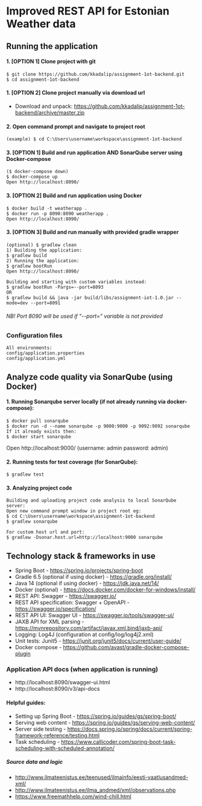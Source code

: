 # Improved REST API for Estonian Weather data

## Running the application
#### 1. [OPTION 1] Clone project with git
    $ git clone https://github.com/kkadalip/assignment-1ot-backend.git
    $ cd assignment-1ot-backend
#### 1. [OPTION 2] Clone project manually via download url
   * Download and unpack:
   https://github.com/kkadalip/assignment-1ot-backend/archive/master.zip  
#### 2. Open command prompt and navigate to project root
    (example) $ cd C:\Users\username\workspace\assignment-1ot-backend
#### 3. [OPTION 1] Build and run application AND SonarQube server using Docker-compose
    ($ docker-compose down)
    $ docker-compose up
    Open http://localhost:8090/
#### 3. [OPTION 2] Build and run application using Docker
    $ docker build -t weatherapp .
    $ docker run -p 8090:8090 weatherapp .
    Open http://localhost:8090/
#### 3. [OPTION 3] Build and run manually with provided gradle wrapper
    (optional) $ gradlew clean
    1) Building the application:
    $ gradlew build
    2) Running the application:
    $ gradlew bootRun
    Open http://localhost:8090/
    
    Building and starting with custom variables instead:
    $ gradlew bootRun -Pargs=--port=8093
    OR
    $ gradlew build && java -jar build/libs/assignment-iot-1.0.jar --mode=dev --port=8091
######	NB! Port 8090 will be used if "--port=" variable is not provided
### Configuration files    
    All environments:
    config/application.properties
    config/application.yml
## Analyze code quality via SonarQube (using Docker)
#### 1. Running Sonarqube server locally (if not already running via docker-compose):
    $ docker pull sonarqube
    $ docker run -d --name sonarqube -p 9000:9000 -p 9092:9092 sonarqube
    If it already exists then:
    $ docker start sonarqube
Open http://localhost:9000/ (username: admin password: admin)
#### 2. Running tests for test coverage (for SonarQube):
	$ gradlew test
#### 3. Analyzing project code
    Building and uploading project code analysis to local SonarQube server: 
    Open new command prompt window in project root eg:
    $ cd C:\Users\username\workspace\assignment-1ot-backend
    $ gradlew sonarqube
    
    For custom host url and port: 
    $ gradlew -Dsonar.host.url=http://localhost:9000 sonarqube
## Technology stack & frameworks in use
* Spring Boot - https://spring.io/projects/spring-boot
* Gradle 6.5 (optional if using docker) - https://gradle.org/install/
* Java 14 (optional if using docker) - https://jdk.java.net/14/
* Docker (optional) - https://docs.docker.com/docker-for-windows/install/
* REST API: Swagger - https://swagger.io/
* REST API specification: Swagger + OpenAPI - https://swagger.io/specification/
* REST API UI: Swagger UI - https://swagger.io/tools/swagger-ui/
* JAXB API for XML parsing - https://mvnrepository.com/artifact/javax.xml.bind/jaxb-api/
* Logging: Log4J (configuration at config/log/log4j2.xml)
* Unit tests: Junit5 - https://junit.org/junit5/docs/current/user-guide/
* Docker compose - https://github.com/avast/gradle-docker-compose-plugin
### Application API docs (when application is running)
* http://localhost:8090/swagger-ui.html
* http://localhost:8090/v3/api-docs
#### Helpful guides:
* Setting up Spring Boot - https://spring.io/guides/gs/spring-boot/
* Serving web content - https://spring.io/guides/gs/serving-web-content/
* Server side testing - https://docs.spring.io/spring/docs/current/spring-framework-reference/testing.html
* Task scheduling - https://www.callicoder.com/spring-boot-task-scheduling-with-scheduled-annotation/
##### Source data and logic
* http://www.ilmateenistus.ee/teenused/ilmainfo/eesti-vaatlusandmed-xml/
* http://www.ilmateenistus.ee/ilma_andmed/xml/observations.php
* https://www.freemathhelp.com/wind-chill.html